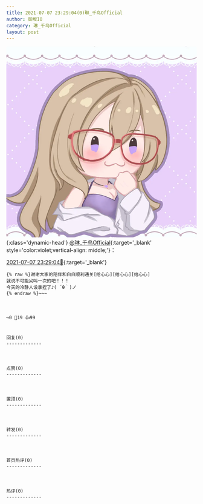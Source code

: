 ```yaml
---
title: 2021-07-07 23:29:04(0)琳_千鸟Official
author: 御坂IO
category: 琳_千鸟Official
layout: post
---
```


![img](/images/c0a88f85ebd0d056f37b114e0748e69556c8b488.jpg){:class='dynamic-head'}
[@琳_千鸟Official](https://space.bilibili.com/1620923329/dynamic){:target='_blank' style='color:violet;vertical-align: middle;'}：

[2021-07-07 23:29:04🔗](https://t.bilibili.com/544745064524448928){:target='_blank'}

~~~
{% raw %}谢谢大家的陪伴和白白顺利通关[给心心][给心心][给心心]
就说不可能尖叫一次的吧！！！
今天的冷静人设拿捏了♪( ´θ｀)ノ
{% endraw %}~~~



↪️0 💬19 👍99


回复(0)
-------------



点赞(0)
-------------



置顶(0)
-------------



转发(0)
-------------



首页热评(0)
-------------



热评(0)
-------------



